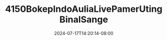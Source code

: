 --- 
title: "4150BokepIndoAuliaLivePamerUtingBinalSange"
description: "  bokeh 4150BokepIndoAuliaLivePamerUtingBinalSange twitter    "
date: 2024-07-17T14:20:14-08:00
file_code: "yokn0ytacvgd"
draft: false
cover: "577fbbvtcwjk1vua.jpg"
tags: ["indo", "bokep-indo", "bokep-viral", "bokep-ig"]
length: 1519
fld_id: "1483211"
foldername: "Aulia toge"
categories: ["Aulia toge"]
views: 0
---